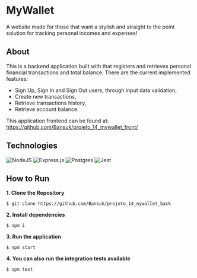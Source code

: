 # MyWallet

A website made for those that want a stylish and straight to the point solution for tracking personal incomes and expenses!

## About

This is a backend application built with that registers and retrieves personal financial transactions and total balance. There are the current implemented features:

- Sign Up, Sign In and Sign Out users, through input data validation,
- Create new transactions,
- Retrieve transactions history,
- Retrieve account balance.

This application frontend can be found at: https://github.com/Bansuk/projeto_14_mywallet_front/

## Technologies

![NodeJS](https://img.shields.io/badge/node.js-6DA55F?style=for-the-badge&logo=node.js&logoColor=white)
![Express.js](https://img.shields.io/badge/express.js-%23404d59.svg?style=for-the-badge&logo=express&logoColor=%2361DAFB)
![Postgres](https://img.shields.io/badge/postgres-%23316192.svg?style=for-the-badge&logo=postgresql&logoColor=white)
![Jest](https://img.shields.io/badge/-jest-%23C21325?style=for-the-badge&logo=jest&logoColor=white)

## How to Run

**1. Clone the Repository**

```
$ git clone https://github.com/Bansuk/projeto_14_mywallet_back

```

**2. Install dependencies**


```
$ npm i
```


**3. Run the application**


```
$ npm start
```

**4. You can also run the integration tests available**

```
$ npm test
```
